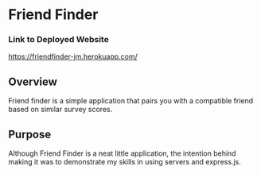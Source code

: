 # Friend Finder

### Link to Deployed Website
https://friendfinder-jm.herokuapp.com/

## Overview
Friend finder is a simple application that pairs you with a compatible friend based on similar survey scores.

## Purpose
Although Friend Finder is a neat little application, the intention behind making it was to demonstrate my skills in using servers and express.js.